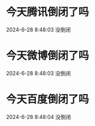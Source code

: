 # 今天腾讯倒闭了吗

2024-6-28 8:48:03 没倒闭

# 今天微博倒闭了吗

2024-6-28 8:48:03 没倒闭

# 今天百度倒闭了吗

2024-6-28 8:48:04 没倒闭

